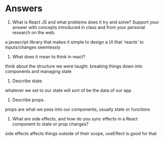# Answers

1. What is React JS and what problems does it try and solve? Support your answer with concepts introduced in class and from your personal research on the web.

a javascript library that makes it simple to design a UI that 'reacts' to inputs/changes seemlessly

1. What does it mean to think in react?

think about the structure we were taught. breaking things down into components and managing state

1. Describe state.

whatever we set to our state will sort of be the data of our app

1. Describe props.

props are what we pass into our components, usually state or funcitons

1. What are side effects, and how do you sync effects in a React component to state or prop changes?

side effects affects things outside of their scope, useEffect is good for that